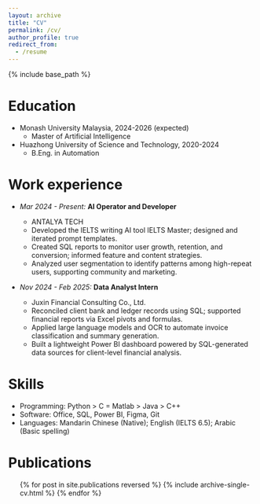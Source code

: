 ```yaml
---
layout: archive
title: "CV"
permalink: /cv/
author_profile: true
redirect_from:
  - /resume
---
```


{% include base_path %}

Education
======
* Monash University Malaysia, 2024-2026 (expected)
  * Master of Artificial Intelligence
* Huazhong University of Science and Technology, 2020-2024
  * B.Eng. in Automation

Work experience
======
* *Mar 2024 - Present:* **AI Operator and Developer**
  * ANTALYA TECH       
  * Developed the IELTS writing AI tool IELTS Master; designed and iterated prompt templates.
  * Created SQL reports to monitor user growth, retention, and conversion; informed feature and content strategies.
  * Analyzed user segmentation to identify patterns among high-repeat users, supporting community and marketing.

* *Nov 2024 - Feb 2025:* **Data Analyst Intern**          
  * Juxin Financial Consulting Co., Ltd.
  * Reconciled client bank and ledger records using SQL; supported financial reports via Excel pivots and formulas.
  * Applied large language models and OCR to automate invoice classification and summary generation.
  * Built a lightweight Power BI dashboard powered by SQL-generated data sources for client-level financial analysis.
  
Skills
======
* Programming: Python > C = Matlab > Java > C++
* Software: Office, SQL, Power BI, Figma, Git
* Languages: Mandarin Chinese (Native); English (IELTS 6.5); Arabic (Basic spelling)

Publications
======
  <ul>{% for post in site.publications reversed %}
    {% include archive-single-cv.html %}
  {% endfor %}</ul>
  
<!-- Talks
======
  <ul>{% for post in site.talks reversed %}
    {% include archive-single-talk-cv.html  %}
  {% endfor %}</ul> -->
  
<!-- Teaching
======
  <ul>{% for post in site.teaching reversed %}
    {% include archive-single-cv.html %}
  {% endfor %}</ul> -->
  
<!-- Service and leadership
======
* Currently signed in to 43 different slack teams -->
